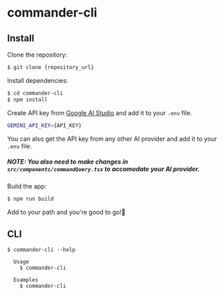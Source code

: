 # commander-cli

## Install

Clone the repository:

```bash
$ git clone {repository_url}
```

Install dependencies:

```bash
$ cd commander-cli
$ npm install
```

Create API key from [Google AI Studio](https://aistudio.google.com/app/apikey) and add it to your `.env` file.

```bash
GEMINI_API_KEY={API_KEY}
```

You can also get the API key from any other AI provider and add it to your `.env` file.

##### NOTE: You also need to make changes in `src/components/commandQuery.tsx` to accomodate your AI provider.

Build the app:

```bash
$ npm run build
```

Add to your path and you're good to go!🚀

## CLI

```
$ commander-cli --help

  Usage
    $ commander-cli

  Examples
    $ commander-cli
```

